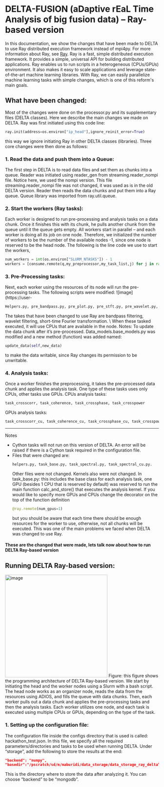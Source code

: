 # DELTA-FUSION (aDaptive rEaL Time Analysis of big fusion data) – Ray-based version

In this documentation, we show the changes that have been made to DELTA to use Ray distributed execution framework instead of mpi4py. For more information about Ray, see [Ray](https://www.ray.io/).  Ray is a fast, simple distributed execution framework. It provides a simple, universal API for building distributed applications. Ray enables us to run scripts in a heterogeneous (CPUs/GPUs) environment.  It also makes it easy to scale applications and leverage state-of-the-art machine learning libraries. With Ray, we can easily parallelize machine learning tasks with simple changes, which is one of this reform's main goals.

## What have been changed:
Most of the changes were done on the processor.py and its supplementary files (DELTA classes). Here we describe the main changes we made on DELTA. Ray was first initiated using this code line:  
```python
ray.init(address=os.environ["ip_head"],ignore_reinit_error=True) 
```
this way we ignore initiating Ray in other DELTA classes (libraries). Three core changes were then done as follows: 

### 1. Read the data and push them into a Queue: 
The first step in DELTA is to read data files and set them as chunks into a queue. Reader was initiated using reader_gen from streaming.reader_nompi file. Notice here, we used the nompi version. This file streaming.reader_nompi file was not changed, it was used as is in the old DELTA version. Reader then reads the data chunks and put them into a Ray queue. Queue library was imported from ray.util.queue. 

### 2. Start the workers (Ray tasks):
Each worker is designed to run pre-processing and analysis tasks on a data chunk. Once it finishes this with its chunk, he pulls another chunk from the queue until it the queue gets empty. All workers start in parallel – and each worker is doing all its job on one node. Therefore, we initialized the number of workers to be the number of the available nodes -1, since one node is reserved to be the head node. The following is the line code we use to start the workers, 

```python
num_workers = int(os.environ["SLURM_NTASKS"]) - 1
workers = [consume.remote(q,my_preprocessor,my_task_list,j) for j in range(num_workers)]
```

### 3. Pre-Processing tasks:

Next, each worker using the resources of its node will run the pre-processing tasks. The following scripts were modified: ![image](https://user-

```bash
Helpers.py, pre_bandpass.py, pre_plot.py, pre_stft.py, pre_wavelet.py, preprocess.py
```
The takes that have been changed to use Ray are bandpass filtering, wavelet filtering, short-time Fourier transformation. \\
When these tasked executed, it will use CPUs that are available in the node. 
Notes: To update the data chunk after it’s pre-processed. Data_models.base_models.py was modified and a new method (function) was added named: 
```python
update_data(self,new_data)
```
to make the data writable, since Ray changes its permission to be unwritable. 


### 4. Analysis tasks:
Once a worker finishes the preprocessing, it takes the pre-processed data chunk and applies the analysis task. One type of these tasks uses only CPUs, other tasks use GPUs. 
CPUs analysis tasks:
```bash
task_crosscorr, task_coherence, task_crossphase, task_crosspower
```
GPUs analysis tasks:
```bash
task_crosscorr_cu, task_coherence_cu, task_crossphase_cu, task_crosspower_cu 
```

***
Notes

* Cython tasks will not run on this version of DELTA. An error will be raised if there is a Cython task required in the configuration file. 
* Files that were changed are:
  ```bash
  helpers.py, task_base.py, task_spectral.py, task_spectral_cu.py. 
  ``` 
  Other files were not changed. Kernels also were not changed. 
  In task_base.py: this includes the base class for each analysis task, one GPU (besides 1 CPU that is reserved by default) was reserved to run the main function calc_and_store() that executes the analysis kernel. If you would like to specify more GPUs and CPUs change the decorator on the top of the function definition
  ```python
  @ray.remote(num_gpus=1)
  ```
  but you should be aware that each time there should be enough resources for the worker to use, otherwise, not all chunks will be executed. This was one of the main problems we faced when DELTA was changed to use Ray.  

#### These are the changed that were made, lets talk now about how to run DELTA Ray-based version 


## Running DELTA Ray-based version: 
<img width="335" alt="image" src="https://user-images.githubusercontent.com/48891624/183760124-6c31cb4d-6403-4a70-8d94-dc4ad7321d1c.png">
Figure: this figure shows the programming architecture of DELTA Ray-based version. We start by initiating the head and the worker nodes using a Slurm with a bash script. The head node works as an organizer node, reads the data from the resources using ADIOS, and fills the queue with data chunks. Then, each worker pulls out a data chunk and applies the pre-processing tasks and then the analysis tasks. Each worker utilizes one node, and each task is executed using multiple CPUs or GPUs, depending on the type of the task. 



### 1. Setting up the configuration file: 
The configuration file inside the configs directory that is used is called: hackathon_test.json. In this file, we specify all the required parameters/directories and tasks to be used when running DELTA. 
Under “storage”, add the following to store the results at the end: 
```json
"backend": "numpy",
"basedir":"/pscratch/sd/m/maburidi/data_storage/data_storage_ray_delta” 
```
This is the directory where to store the data after analyzing it. You can choose “backend” to be “mongodb”. 



